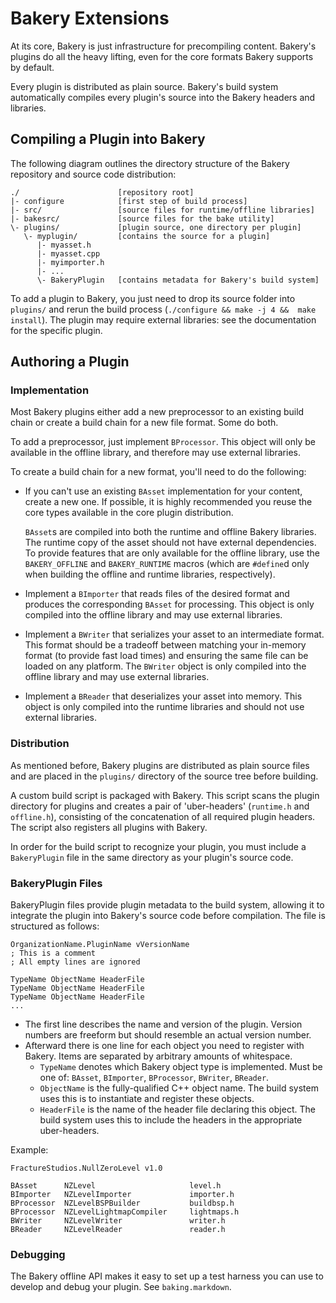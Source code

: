 Bakery Extensions
=================

At its core, Bakery is just infrastructure for precompiling content.
Bakery's plugins do all the heavy lifting, even for the core formats
Bakery supports by default.

Every plugin is distributed as plain source. Bakery's build system 
automatically compiles every plugin's source into the Bakery headers
and libraries. 

## Compiling a Plugin into Bakery

The following diagram outlines the directory structure of the Bakery
repository and source code distribution:

    ./                      [repository root]
    |- configure            [first step of build process]
    |- src/                 [source files for runtime/offline libraries]
    |- bakesrc/             [source files for the bake utility]
    \- plugins/             [plugin source, one directory per plugin]
       \- myplugin/         [contains the source for a plugin]
          |- myasset.h
          |- myasset.cpp
          |- myimporter.h
          |- ...
          \- BakeryPlugin   [contains metadata for Bakery's build system]

To add a plugin to Bakery, you just need to drop its source folder into
`plugins/` and rerun the build process (`./configure && make -j 4 && 
make install`). The plugin may require external libraries: see the 
documentation for the specific plugin. 

## Authoring a Plugin

### Implementation

Most Bakery plugins either add a new preprocessor to an existing build chain
or create a build chain for a new file format. Some do both.

To add a preprocessor, just implement `BProcessor`. This object will only
be available in the offline library, and therefore may use external libraries.

To create a build chain for a new format, you'll need to do the following:

* If you can't use an existing `BAsset` implementation for your content, 
  create a new one. If possible, it is highly recommended you reuse the core
  types available in the core plugin distribution.

  `BAsset`s are compiled into both the runtime and offline Bakery libraries.
  The runtime copy of the asset should not have external dependencies. To
  provide features that are only available for the offline library, use the
  `BAKERY_OFFLINE` and `BAKERY_RUNTIME` macros (which are `#define`d only 
  when building the offline and runtime libraries, respectively). 

* Implement a `BImporter` that reads files of the desired format and 
  produces the corresponding `BAsset` for processing. This object is only
  compiled into the offline library and may use external libraries. 

* Implement a `BWriter` that serializes your asset to an intermediate format.
  This format should be a tradeoff between matching your in-memory format (to
  provide fast load times) and ensuring the same file can be loaded on any
  platform. The `BWriter` object is only compiled into the offline library
  and may use external libraries.

* Implement a `BReader` that deserializes your asset into memory. This object
  is only compiled into the runtime libraries and should not use external
  libraries.

### Distribution

As mentioned before, Bakery plugins are distributed as plain source files and
are placed in the `plugins/` directory of the source tree before building. 

A custom build script is packaged with Bakery. This script scans the
plugin directory for plugins and creates a pair of 'uber-headers' (`runtime.h`
and `offline.h`), consisting of the concatenation of all required plugin
headers. The script also registers all plugins with Bakery.

In order for the build script to recognize your plugin, you must include a
`BakeryPlugin` file in the same directory as your plugin's source code.

### BakeryPlugin Files

BakeryPlugin files provide plugin metadata to the build system, allowing it
to integrate the plugin into Bakery's source code before compilation. The
file is structured as follows:

    OrganizationName.PluginName vVersionName
    ; This is a comment
    ; All empty lines are ignored

    TypeName ObjectName HeaderFile
    TypeName ObjectName HeaderFile
    TypeName ObjectName HeaderFile
    ...

* The first line describes the name and version of the plugin.
  Version numbers are freeform but should resemble an actual version number.
* Afterward there is one line for each object you need to register with 
  Bakery. Items are separated by arbitrary amounts of whitespace.
    * `TypeName` denotes which Bakery object type is implemented. Must be one of:
      `BAsset`, `BImporter`, `BProcessor`, `BWriter`, `BReader`.
    * `ObjectName` is the fully-qualified C++ object name. The build system uses
      this is to instantiate and register these objects.
    * `HeaderFile` is the name of the header file declaring this object. The
      build system uses this to include the headers in the appropriate uber-headers.

Example:

    FractureStudios.NullZeroLevel v1.0

    BAsset      NZLevel                     level.h
    BImporter   NZLevelImporter             importer.h
    BProcessor  NZLevelBSPBuilder           buildbsp.h 
    BProcessor  NZLevelLightmapCompiler     lightmaps.h
    BWriter     NZLevelWriter               writer.h
    BReader     NZLevelReader               reader.h

### Debugging

The Bakery offline API makes it easy to set up a test harness you can use to 
develop and debug your plugin. See `baking.markdown`.

